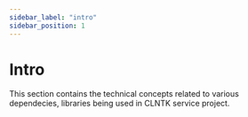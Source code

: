 ```yaml
---
sidebar_label: "intro"
sidebar_position: 1
---
```


# Intro

This section contains the technical concepts related to various dependecies, libraries being used in CLNTK service project.